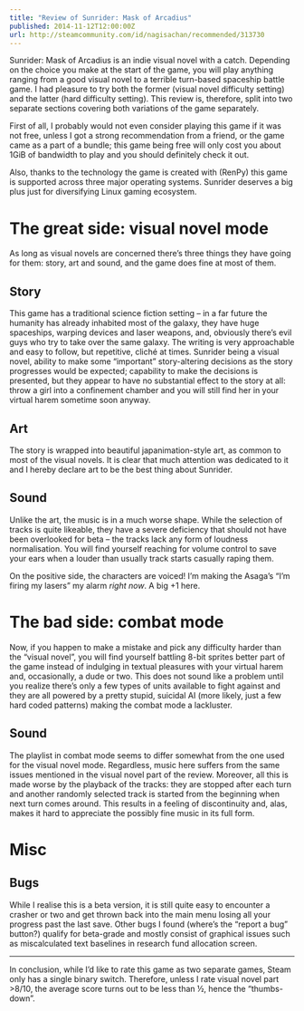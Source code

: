 ```yaml
---
title: "Review of Sunrider: Mask of Arcadius"
published: 2014-11-12T12:00:00Z
url: http://steamcommunity.com/id/nagisachan/recommended/313730
---
```


Sunrider: Mask of Arcadius is an indie visual novel with a catch. Depending on
the choice you make at the start of the game, you will play anything ranging
from a good visual novel to a terrible turn-based spaceship battle game.  I had
pleasure to try both the former (visual novel difficulty setting) and the
latter (hard difficulty setting). This review is, therefore, split into two
separate sections covering both variations of the game separately.

First of all, I probably would not even consider playing this game if it was
not free, unless I got a strong recommendation from a friend, or the game came
as a part of a bundle; this game being free will only cost you about 1GiB of
bandwidth to play and you should definitely check it out.

Also, thanks to the technology the game is created with (RenPy) this game is
supported across three major operating systems. Sunrider deserves a big plus
just for diversifying Linux gaming ecosystem.

# The great side: visual novel mode

As long as visual novels are concerned there’s three things they have going for
them: story, art and sound, and the game does fine at most of them.

## Story

This game has a traditional science fiction setting – in a far future the
humanity has already inhabited most of the galaxy, they have huge spaceships,
warping devices and laser weapons, and, obviously there’s evil guys who try to
take over the same galaxy. The writing is very approachable and easy to follow,
but repetitive, cliché at times. Sunrider being a visual novel, ability to make
some “important” story-altering decisions as the story progresses would be
expected; capability to make the decisions is presented, but they appear to
have no substantial effect to the story at all: throw a girl into a confinement
chamber and you will still find her in your virtual harem sometime soon anyway.

## Art

The story is wrapped into beautiful japanimation-style art, as common to most
of the visual novels. It is clear that much attention was dedicated to it and I
hereby declare art to be the best thing about Sunrider.

## Sound

Unlike the art, the music is in a much worse shape. While the selection of
tracks is quite likeable, they have a severe deficiency that should not have
been overlooked for beta – the tracks lack any form of loudness normalisation.
You will find yourself reaching for volume control to save your ears when a
louder than usually track starts casually raping them.

On the positive side, the characters are voiced! I’m making the Asaga’s “I’m
firing my lasers” my alarm *right now*. A big +1 here.

# The bad side: combat mode

Now, if you happen to make a mistake and pick any difficulty harder than the
“visual novel”, you will find yourself battling 8-bit sprites better part of
the game instead of indulging in textual pleasures with your virtual harem
and, occasionally, a dude or two. This does not sound like a problem until you
realize there’s only a few types of units available to fight against and they
are all powered by a pretty stupid, suicidal AI (more likely, just a few hard
coded patterns) making the combat mode a lackluster.

## Sound

The playlist in combat mode seems to differ somewhat from the one used for the
visual novel mode. Regardless, music here suffers from the same issues
mentioned in the visual novel part of the review. Moreover, all this is made
worse by the playback of the tracks: they are stopped after each turn and
another randomly selected track is started from the beginning when next turn
comes around. This results in a feeling of discontinuity and, alas, makes it
hard to appreciate the possibly fine music in its full form.

# Misc

## Bugs

While I realise this is a beta version, it is still quite easy to encounter a
crasher or two and get thrown back into the main menu losing all your progress
past the last save. Other bugs I found (where’s the “report a bug” button?)
qualify for beta-grade and mostly consist of graphical issues such as
miscalculated text baselines in research fund allocation screen.

---

In conclusion, while I’d like to rate this game as two separate games, Steam
only has a single binary switch. Therefore, unless I rate visual novel part
\>8/10, the average score turns out to be less than ½, hence the “thumbs-down”.

